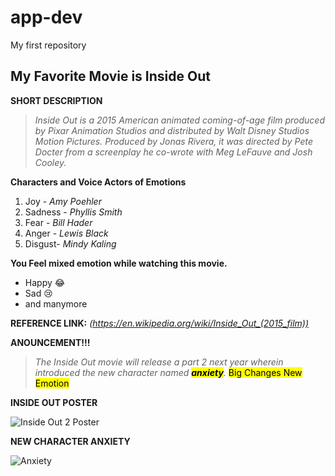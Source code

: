 # app-dev
My first repository
## My Favorite Movie is Inside Out
**SHORT DESCRIPTION**
> *Inside Out is a 2015 American animated coming-of-age film produced by Pixar Animation Studios and distributed by Walt Disney Studios Motion Pictures. Produced by Jonas Rivera, it was directed by Pete Docter from a screenplay he co-wrote with Meg LeFauve and Josh Cooley.*

**Characters and Voice Actors of Emotions**
1. Joy - *Amy Poehler* 
2. Sadness - *Phyllis Smith*
3. Fear - *Bill Hader*
4. Anger - *Lewis Black*
5. Disgust- *Mindy Kaling*

**You Feel mixed emotion while watching this movie.**
- Happy 😂
- Sad 😢
- and manymore

**REFERENCE LINK:** 
*(https://en.wikipedia.org/wiki/Inside_Out_(2015_film))*

**ANOUNCEMENT!!!**

> *The Inside Out movie will release a part 2 next year wherein introduced the new character named <mark>**anxiety**</mark>.*
<mark>Big Changes New Emotion</mar>

**INSIDE OUT POSTER**


![Inside Out 2 Poster](https://upload.wikimedia.org/wikipedia/en/f/f7/Inside_Out_2_poster.jpg)

**NEW CHARACTER ANXIETY**


![Anxiety](https://www.republicworld.com/_next/image/?url=https:%2F%2Fstorage.googleapis.com%2Fvision-prod%2Frimages%2FInside-Out-2-169954470198816_9.webp&w=3840&q=75)

